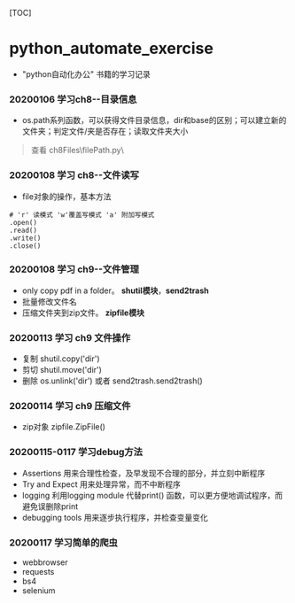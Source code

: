 [TOC]
# python_automate_exercise
- "python自动化办公" 书籍的学习记录
### 20200106 学习ch8--目录信息
- os.path系列函数，可以获得文件目录信息，dir和base的区别；可以建立新的文件夹；判定文件/夹是否存在；读取文件夹大小
> 查看 ch8Files\\filePath.py\
### 20200108 学习 ch8--文件读写
- file对象的操作，基本方法
```
# 'r' 读模式 'w'覆盖写模式 'a' 附加写模式
.open()
.read()
.write()
.close()

```
### 20200108 学习 ch9--文件管理
- only copy pdf in a folder。 **shutil模块**，**send2trash**
- 批量修改文件名 
- 压缩文件夹到zip文件。  **zipfile模块**

### 20200113 学习 ch9 文件操作 
- 复制 shutil.copy('dir')
- 剪切 shutil.move('dir')
- 删除 os.unlink('dir')  或者 send2trash.send2trash()
### 20200114 学习 ch9 压缩文件
- zip对象 zipfile.ZipFile()

### 20200115-0117 学习debug方法
- Assertions 用来合理性检查，及早发现不合理的部分，并立刻中断程序
- Try and Expect 用来处理异常，而不中断程序
- logging  利用logging module 代替print() 函数，可以更方便地调试程序，而避免误删除print
- debugging tools 用来逐步执行程序，并检查变量变化
### 20200117 学习简单的爬虫
- webbrowser
- requests
- bs4
- selenium
